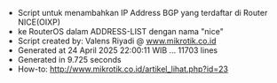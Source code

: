 - Script untuk menambahkan IP Address BGP yang terdaftar di Router NICE(OIXP)
- ke RouterOS dalam ADDRESS-LIST dengan nama "nice"
- Script created by: Valens Riyadi @ www.mikrotik.co.id
- Generated at 24 April 2025 22:00:11 WIB ... 11703 lines
- Generated in 9.725 seconds
- How-to: http://www.mikrotik.co.id/artikel_lihat.php?id=23

